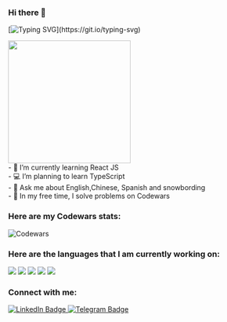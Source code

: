 ### Hi there 👋
[![Typing SVG](https://readme-typing-svg.herokuapp.com?size=24&width=600&lines=Hi+there👋,+Welcome+To+My+Github+Profile..)](https://git.io/typing-svg)

<div id="header">
  <img src="https://media.giphy.com/media/scZPhLqaVOM1qG4lT9/giphy.gif?cid=ecf05e47a7mpne40q5i4oxfeuy19f59urehif2oa6m1gp1pi&ep=v1_gifs_search&rid=giphy.gif&ct=g" width="250"/>
</div>

<div>
- 🌱 I’m currently learning React JS <br>
- 💻 I’m planning to learn TypeScript <br>
- 💬 Ask me about English,Chinese, Spanish and snowbording <br>
- 📖 In my free time, I solve problems on Codewars 
</div>

  ### Here are my Codewars stats:

![Codewars](https://github.r2v.ch/codewars?user=jellyjul&name=true&theme=gradient&hide_clan=true)

 ### Here are the languages that I am currently working on:

![](https://img.shields.io/badge/React-20232A?style=for-the-badge&logo=react&logoColor=61DAFB)
![](https://img.shields.io/badge/JavaScript-F7DF1E?style=for-the-badge&logo=javascript&logoColor=black)
![](https://img.shields.io/badge/HTML5-E34F26?style=for-the-badge&logo=html5&logoColor=white)
![](https://img.shields.io/badge/CSS3-1572B6?style=for-the-badge&logo=css3&logoColor=white)
![](https://img.shields.io/badge/node.js-6DA55F?style=for-the-badge&logo=node.js&logoColor=white)

 ### Connect with me:
 <div id="badges">
  <a href="https://www.linkedin.com/in/uliana-akhsanova-7a82a81a2/">
    <img src="https://img.shields.io/badge/LinkedIn-blue?style=for-the-badge&logo=linkedin&logoColor=white" alt="LinkedIn Badge"/>
  </a>

  <a href="https://t.me/jelly_july">
    <img src="https://img.shields.io/badge/Telegram-blue?style=for-the-badge&logo=telegram&logoColor=white" alt="Telegram Badge"/>
  </a>
     <a href="100496@mail.ru"  target="blank>
    <img src="https://img.shields.io/badge/mail-white?style=for-the-badge=c0392b&logo=gmail&logoColor=white)" alt="Mail Badge"/>
  </a>

